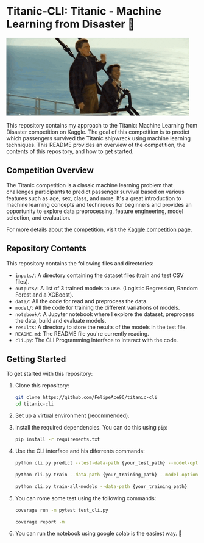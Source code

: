 # Titanic-CLI: Titanic - Machine Learning from Disaster 🚢

![Titanic](./giphy.gif)

This repository contains my approach to the Titanic: Machine Learning from Disaster competition on Kaggle. The goal of this competition is to predict which passengers survived the Titanic shipwreck using machine learning techniques. This README provides an overview of the competition, the contents of this repository, and how to get started.

## Competition Overview

The Titanic competition is a classic machine learning problem that challenges participants to predict passenger survival based on various features such as age, sex, class, and more. It's a great introduction to machine learning concepts and techniques for beginners and provides an opportunity to explore data preprocessing, feature engineering, model selection, and evaluation.

For more details about the competition, visit the [Kaggle competition page](https://www.kaggle.com/competitions/titanic/overview).

## Repository Contents

This repository contains the following files and directories:

- `inputs/`: A directory containing the dataset files (train and test CSV files).
- `outputs/`: A list of 3 trained models to use. (Logistic Regression, Random Forest and a XGBoost).
- `data/`: All the code for read and preprocess the data.
- `model/`: All the code for training the different variations of models.
- `notebook/`: A Jupyter notebook where I explore the dataset, preprocess the data, build and evaluate models.
- `results`: A directory to store the results of the models in the test file.
- `README.md`: The README file you're currently reading.
- `cli.py`: The CLI Programming Interface to Interact with the code.

## Getting Started

To get started with this repository:

1. Clone this repository:

   ```bash
   git clone https://github.com/FelipeAce96/titanic-cli
   cd titanic-cli
   ```
2. Set up a virtual environment (recommended).

3. Install the required dependencies. You can do this using `pip`:

   ```bash
   pip install -r requirements.txt

4. Use the CLI interface and his diferrents commands:

   ```bash (predictions)
   python cli.py predict --test-data-path {your_test_path} --model-option {logistic | random_forest | xgboost}
   ```

   ```bash (Train one of the models)
   python cli.py train --data-path {your_training_path} --model-option {logistic | random_forest | xgboost}
   ```

   ```bash (Train all the models)
   python cli.py train-all-models --data-path {your_training_path}
   ```

5. You can rome some test using the following commands:

   ```bash
   coverage run -m pytest test_cli.py
   ```

   ```bash
   coverage report -m
   ```

6. You can run the notebook using google colab is the easiest way. 🚀